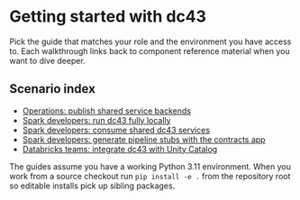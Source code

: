 # Getting started with dc43

Pick the guide that matches your role and the environment you have access to. Each walkthrough links back to component reference
material when you want to dive deeper.

## Scenario index

- [Operations: publish shared service backends](ops-service-backend.md)
- [Spark developers: run dc43 fully locally](spark-local.md)
- [Spark developers: consume shared dc43 services](spark-remote.md)
- [Spark developers: generate pipeline stubs with the contracts app](spark-contract-app-helper.md)
- [Databricks teams: integrate dc43 with Unity Catalog](databricks.md)

The guides assume you have a working Python 3.11 environment. When you work from a source checkout run `pip install -e .` from the
repository root so editable installs pick up sibling packages.
